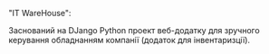 "IT WareHouse":

Заснований на DJango Python проект веб-додатку для зручного керування обладнанням компанії (додаток для інвентаризції).
